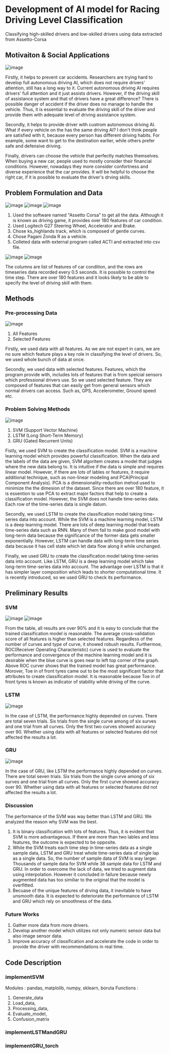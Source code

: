 # Development of AI model for Racing Driving Level Classification

Classifying high-skilled drivers and low-skilled drivers using data extracted from Assetto-Corsa

## Motivaiton & Social Applications
![image](https://user-images.githubusercontent.com/82494923/122663979-6b1b6d00-d1d9-11eb-96da-f07ebead6209.png)

Firstly, it helps to prevent car accidents. Researchers are trying hard to develop full autonomous driving AI, which does not require drivers' attention, still has a long way to it. Current autonomous driving AI requires drivers' full attention and it just assists drivers. However, if the driving skill of assistance system and that of drivers have a great difference? There is possible danger of accident if the driver does no manage to handle the vehicle. Thus, it is essential to evaluate the driving skill of the driver and provide them with adequate level of driving assistance system. 

Secondly, it helps to provide driver with custrom autonomous driving AI. What if every vehicle on the has the same driving AI? I don't think people are satisfied with it, because every person has different driving habits. For example, some want to get to the destination earlier, while others prefer safe and defensive driving. 
   
Finally, drivers can choose the vehicle that perfectly matches themselves. When buying a new car, people used to mostly consider their financial conditions. However, nowadays they more consider confortness and diverse experience that the car provides. It will be helpful to choose the right car, if it is possible to evaluate the driver's drving skills.


## Problem Formulation and Data

![image](https://user-images.githubusercontent.com/82494923/122663622-f8a98d80-d1d6-11eb-9452-adcf1accfeff.png)
![image](https://user-images.githubusercontent.com/82494923/122663623-019a5f00-d1d7-11eb-9e31-c07042d655b7.png)
![image](https://user-images.githubusercontent.com/82494923/122663636-12e36b80-d1d7-11eb-859a-9fed1929e5de.png)

1. Used the software named "Assetto Corsa" to get all the data. Although it is known as driving game, it provides over 180 features of car condition. 
2. Used Logitech G27 Steering Wheel, Accelerator and Brake.
3. Chose ks_highlands track, which is composed of gentle curves.
4. Chose Pagani Zonda R as a vehicle.
5. Colleted data with external program called ACTI and extracted into csv file.

![image](https://user-images.githubusercontent.com/82494923/122663860-8639ad00-d1d8-11eb-8918-b51b87b8db21.png)
![image](https://user-images.githubusercontent.com/82494923/122663863-88037080-d1d8-11eb-999c-f0f5be1222b5.png)

The columns are list of features of car condition, and the rows are timeseries data recorded every 0.5 seconds. It is possible to control the time step.
There are over 180 features and it looks likely to be able to specify the level of driving skill with them.


## Methods
### Pre-processing Data
![image](https://user-images.githubusercontent.com/82494923/122664009-969e5780-d1d9-11eb-892e-d4fe17ceb36d.png)

1. All Features
2. Selected Features

Firstly, we used data with all features. As we are not expert in cars, we are no sure which feature plays a key role in classifying the level of drivers. So, we used whole bunch of data at once.

Secondly, we used data with selected features. Features, which the program provide with, includes lots of features that is from speicial sensors which professional drivers use. 
So we used selected feature. They are composed of features that can easily get from general sensors which normal drivers can access. Such as, GPS, Accelerometer, Ground speed etc.

### Problem Solving Methods

![image](https://user-images.githubusercontent.com/82494923/122665270-37444580-d1e1-11eb-9a4b-94a7b1f013e5.png)

1. SVM (Support Vector Machine)
2. LSTM (Long Short-Term Memory)
3. GRU (Gated Recurrent Units)

Fistly, we used SVM to create the classification model. SVM is a machine learning model which provides powerful classification. When the data and the labels of the data are given, SVM algoritem creates a model that judges where the new data belong to. It is intuitive if the data is simple and requires linear model. However, if there are lots of lables or features, it require additional technique, such as non-linear modeling and PCA(Principal Component Analysis). PCA is a dimensionality-reduction mehod used to minimize the the dimesion of the dataset. Since there are over 180 feature, it is essention to use PCA to extract major factors that help to create a classification model. However, the SVM does not handle time-series data. Each row of the time-series data is single datum.

Secondly, we used LSTM to create the classification model taking time-series data into account. While the SVM is a machine learning model, LSTM is a deep learning model. There are lots of deep learning model that treats time-series data such as RNN. Many of them fail to make good model with long-term data because the significance of the former data gets smaller exponentially. However, LSTM can handle data with long-term time series data because it has cell state which let data flow along it while unchanged.

Finally, we used GRU to create the classification model taking time-series data into account. Like LSTM, GRU is a deep learning model which take long-term time-series data into account. The advantage over LSTM is that it has simpler layer composition which leads to shorter computational time. It is recently introduced, so we used GRU to check its performance.



## Preliminary Results
### SVM
![image](https://user-images.githubusercontent.com/82494923/122665338-9bffa000-d1e1-11eb-86b6-48145bfc3fa8.png)
![image](https://user-images.githubusercontent.com/82494923/122665373-c5b8c700-d1e1-11eb-9d06-14a73815ed55.png)

From the table, all results are over 90% and it is easy to conclude that the trained classification model is reasonable. The average cross-validation score of all features is higher than selected features. Regardless of the number of curves and type of curve, it showed robush results. Furthermoe, ROC(Receiver Operating Characteristic) curve is used to evaluate the performance and convergence of the machine learning model and it is desirable when the blue curve is goes near to left top corner of the graph. Above ROC curver shows that the trained model has great performance. Morover, Toe in of front tyres came out to be the most significant factor that attributes to create classification model. It is reasonable because Toe in of front tyres is known as indicator of stability while driving of the curve.


### LSTM
![image](https://user-images.githubusercontent.com/82494923/122665671-855a4880-d1e3-11eb-9805-b87b69a017d6.png)

In the case of LSTM, the performance highly depended on curves. There are total seven trials. Six trials from the single curve among of six surves and one trial from all curves. Only the first two curves showed accuracy over 90. Whether using data with all features or selected features did not affected the results a lot.


### GRU
![image](https://user-images.githubusercontent.com/82494923/122665794-4d9fd080-d1e4-11eb-9198-89d7ed09b1b7.png)

In the case of GRU, like LSTM the performance highly depended on curves. There are total seven trials. Six trials from the single curve among of six surves and one trial from all curves. Only the first curve showed accuracy over 90. Whether using data with all features or selected features did not affected the results a lot.


### Discussion

The performance of the SVM was way better than LSTM and GRU. We analyzed the reason why SVM was the best.

1. It is binary classification with lots of features. Thus, it is evident that SVM is more advantageous. If there are more than two lables and less features, the outcome is expected to be opposite.
2. While the SVM treats each time step in time-series data as a single sample data, LSTM and GRU treat whole time-series data of single lap as a single data. So, the number of sample data of SVM is way larger. Thousands of sample data for SVM while 38 sample data for LSTM and GRU. In order to overcome the lack of data, we tried to augment data using interpolation. However it concluded in failure because newly augmented data has too similiar to the original that the model is overfitted.
3. Becuase of the unique features of drving data, it inevitable to have unsmooth data. It is expected to deteriorate the performance of LSTM and GRU which rely on smoothness of the data.


### Future Works
1. Gather more data from more drivers.
2. Develop another model which utilizes not only numeric sensor data but also image sensor data.
3. Improve accuracy of classification and accelerate the code in order to provide the driver with recommendations in real time.



## Code Description
### implementSVM
Modules : pandas, matplolib, numpy, sklearn, boruta
Functions : 
1. Generate_data
2. Load_data, 
3. Processing_data,
4. Evaluate_model, 
5. Confusion_matrix
### implementLSTMandGRU
### implementGRU_torch

